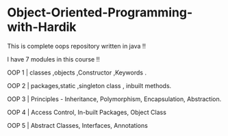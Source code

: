 # Object-Oriented-Programming-with-Hardik
This is complete oops repository written in java !! 


I have 7 modules in this course !!


OOP 1 | classes ,objects ,Constructor ,Keywords . 


OOP 2 | packages,static ,singleton class , inbuilt methods.


OOP 3 | Principles - Inheritance, Polymorphism, Encapsulation, Abstraction.


OOP 4 | Access Control, In-built Packages, Object Class


OOP 5 | Abstract Classes, Interfaces, Annotations
